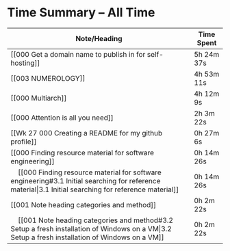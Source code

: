# Time Summary – All Time

| Note/Heading | Time Spent |
|--------------|------------|
| [[000 Get a domain name to publish in for self-hosting]] | 5h 24m 37s |
| [[003 NUMEROLOGY]] | 4h 53m 11s |
| [[000 Multiarch]] | 4h 12m 9s |
| [[000 Attention is all you need]] | 2h 3m 22s |
| [[Wk 27 000 Creating a README for my github profile]] | 0h 27m 6s |
| [[000 Finding resource material for software engineering]] | 0h 14m 26s |
| &nbsp;&nbsp;&nbsp;&nbsp;[[000 Finding resource material for software engineering#3.1 Initial searching for reference material\|3.1 Initial searching for reference material]] | 0h 14m 26s |
| [[001 Note heading categories and method]] | 0h 2m 22s |
| &nbsp;&nbsp;&nbsp;&nbsp;[[001 Note heading categories and method#3.2 Setup a fresh installation of Windows on a VM\|3.2 Setup a fresh installation of Windows on a VM]] | 0h 2m 22s |

